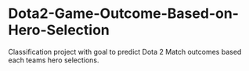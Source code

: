 # Dota2-Game-Outcome-Based-on-Hero-Selection
Classification project with goal to predict Dota 2 Match outcomes based each teams hero selections.
